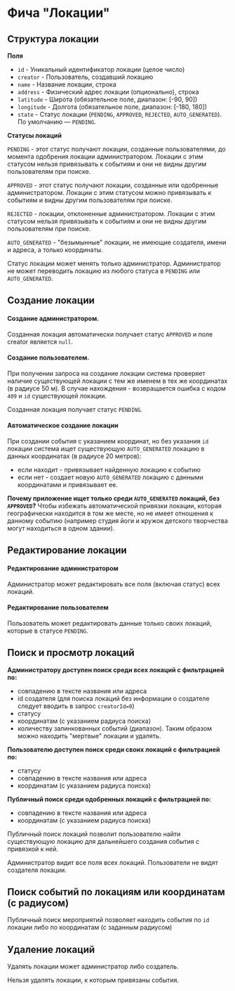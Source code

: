 # Фича "Локации"

## Структура локации

**Поля**

- `id` -	Уникальный идентификатор локации (целое число)
- `creator`	- Пользователь, создавший локацию
- `name` -	Название локации, строка
- `address` -	Физический адрес локации (опционально), строка
- `latitude`	- Широта (обязательное поле, диапазон: [-90, 90])
- `longitude`	- Долгота (обязательное поле, диапазон: [-180, 180])
- `state`	- Статус локации (`PENDING`, `APPROVED`, `REJECTED`, `AUTO_GENERATED`). По умолчанию — `PENDING`.

**Статусы локаций**

`PENDING` - этот статус получают локации, созданные пользователями, до момента одобрения локации администратором. Локации с этим статусом нельзя привязывать к событиям и они не видны другим пользователям при поиске.

`APPROVED` - этот статус получают локации, созданные или одобренные администратором. Локации с этим статусом можно привязывать к событиям и видны другим пользователям при поиске.

`REJECTED` - локации, отклоненные администратором. Локации с этим статусом нельзя привязывать к событиям и они не видны другим пользователям при поиске.

`AUTO_GENERATED` - "безымынные" локации, не имеющие создателя, имени и адреса, а только координаты.

Статус локации может менять только администратор.
Администратор не может переводить локацию из любого статуса в `PENDING` или `AUTO_GENERATED`.

## Создание локации

#### Создание администратором.
Созданная локация автоматически получает статус `APPROVED` и поле creator является `null`.

#### Создание пользователем.
При получении запроса на создание локации система проверяет наличие существующей локации с тем же именем в тех же координатах (в радиусе 50 м). В случае нахождения - возвращается ошибка с кодом `409` и `id` существующей локации.

Созданная локация получает статус `PENDING`.

#### Автоматическое создание локации
При создании события с указанием координат, но без указания `id` локации система ищет существующую `AUTO_GENERATED` локацию в данных координатах (в радиусе 20 метров):
- если находит - привязывает найденную локацию к событию
- если нет - создает новую `AUTO_GENERATED` локацию с данными координатами и привязывает ее.

**Почему приложение ищет только среди `AUTO_GENERATED` локаций, без `APPROVED`?** Чтобы избежать автоматической привязки локации, которая географически находится в том же месте, но не имеет отношения к данному событию (например студия йоги и кружок детского творчества могут находиться в одном здании).


## Редактирование локации

#### Редактирование администратором

Администратор может редактировать все поля (включая статус) всех локаций.

#### Редактирование пользователем

Пользователь может редактировать данные только своих локаций, которые в статусе `PENDING`.

## Поиск и просмотр локаций

**Администратору доступен поиск среди всех локаций с фильтрацией по:**

- совпадению в тексте названия или адреса
- id создателя (для поиска локаций без информации о создателе следует вводить в запрос `creatorId=0`)
- статусу
- координатам (с указанием радиуса поиска)
- количеству залинкованных событий (диапазон). Таким образом можно находить "мертвые" локации и удалять.

**Пользователю доступен поиск среди своих локаций с фильтрацией по:**

- статусу
- совпадению в тексте названия или адреса
- координатам (с указанием радиуса поиска)

**Публичный поиск среди одобренных локаций с фильтрацией по:**

- совпадению в тексте названия или адреса
- координатам (с указанием радиуса поиска)

Публичный поиск локаций позволит пользователю найти существующую локацию для дальнейшего создания события с привязкой к ней.

Администратор видит все поля всех локаций.
Пользователи не видят создателя локации.

## Поиск событий по локациям или координатам (с радиусом)

Публичный поиск мероприятий позволяет находить события по `id` локации либо по координатам (с заданным радиусом)

## Удаление локаций

Удалять локации может администратор либо создатель.

Нельзя удалять локации, к которым привязаны события.
